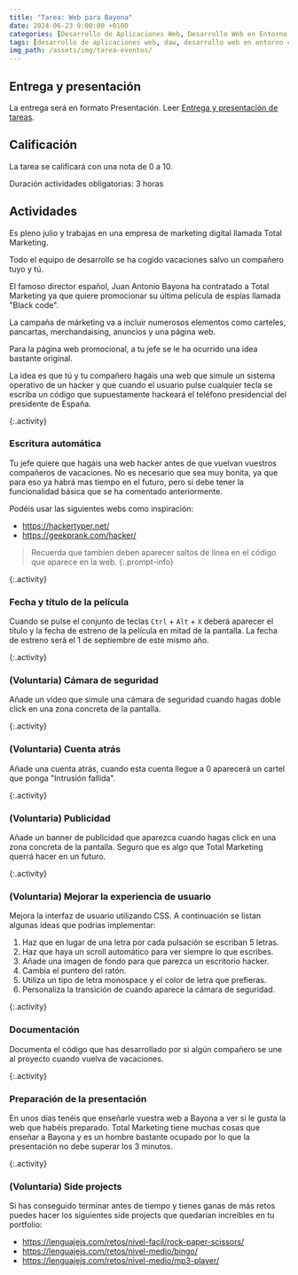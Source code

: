 ```yaml
---
title: "Tarea: Web para Bayona"
date: 2024-06-23 9:00:00 +0100
categories: [Desarrollo de Aplicaciones Web, Desarrollo Web en Entorno Cliente]
tags: [desarrollo de aplicaciones web, daw, desarrollo web en entorno cliente, dwec, practica, tarea, javascript]
img_path: /assets/img/tarea-eventos/
---
```


## Entrega y presentación

La entrega será en formato Presentación. Leer [Entrega y presentación de tareas](/posts/entrega-presentacion-tareas/).

## Calificación

La tarea se calificará con una nota de 0 a 10.

Duración actividades obligatorias: 3 horas

## Actividades

Es pleno julio y trabajas en una empresa de marketing digital llamada Total Marketing.

Todo el equipo de desarrollo se ha cogido vacaciones salvo un compañero tuyo y tú.

El famoso director español, Juan Antonio Bayona ha contratado a Total Marketing ya que quiere promocionar su última película de espías llamada "Black code".

La campaña de márketing va a incluir numerosos elementos como carteles, pancartas, merchandaising, anuncios y una página web.

Para la página web promocional, a tu jefe se le ha ocurrido una idea bastante original.

La idea es que tú y tu compañero hagáis una web que simule un sistema operativo de un hacker y que cuando el usuario pulse cualquier tecla se escriba un código que supuestamente hackeará el teléfono presidencial del presidente de España.

{:.activity}
### Escritura automática

Tu jefe quiere que hagáis una web hacker antes de que vuelvan vuestros compañeros de vacaciones. No es necesario que sea muy bonita, ya que para eso ya habrá mas tiempo en el futuro, pero si debe tener la funcionalidad básica que se ha comentado anteriormente.

Podéis usar las siguientes webs como inspiración:

- <https://hackertyper.net/>
- <https://geekprank.com/hacker/>

> Recuerda que tambíen deben aparecer saltos de línea en el código que aparece en la web.
{:.prompt-info}

{:.activity}
### Fecha y título de la película

Cuando se pulse el conjunto de teclas `Ctrl` + `Alt` + `X` deberá aparecer el título y la fecha de estreno de la película en mitad de la pantalla. La fecha de estreno será el 1 de septiembre de este mismo año.

{:.activity}
### (Voluntaria) Cámara de seguridad

Añade un vídeo que simule una cámara de seguridad cuando hagas doble click en una zona concreta de la pantalla.

{:.activity}
### (Voluntaria) Cuenta atrás

Añade una cuenta atrás, cuando esta cuenta llegue a 0 aparecerá un cartel que ponga "Intrusión fallida".

{:.activity}
### (Voluntaria) Publicidad

Añade un banner de publicidad que aparezca cuando hagas click en una zona concreta de la pantalla. Seguro que es algo que Total Marketing querrá hacer en un futuro.

{:.activity}
### (Voluntaria) Mejorar la experiencia de usuario

Mejora la interfaz de usuario utilizando CSS. A continuación se listan algunas ideas que podrías implementar:

1. Haz que en lugar de una letra por cada pulsación se escriban 5 letras.
1. Haz que haya un scroll automático para ver siempre lo que escribes.
1. Añade una imagen de fondo para que parezca un escritorio hacker.
1. Cambia el puntero del ratón.
1. Utiliza un tipo de letra monospace y el color de letra que prefieras.
1. Personaliza la transición de cuando aparece la cámara de seguridad.

{:.activity}
### Documentación

Documenta el código que has desarrollado por si algún compañero se une al proyecto cuando vuelva de vacaciones.

{:.activity}
### Preparación de la presentación

En unos días tenéis que enseñarle vuestra web a Bayona a ver si le gusta la web que habéis preparado. Total Marketing tiene muchas cosas que enseñar a Bayona y es un hombre bastante ocupado por lo que la presentación no debe superar los 3 minutos.

{:.activity}
### (Voluntaria) Side projects

Si has conseguido terminar antes de tiempo y tienes ganas de más retos puedes hacer los siguientes side projects que quedarían increíbles en tu portfolio:

- <https://lenguajejs.com/retos/nivel-facil/rock-paper-scissors/>
- <https://lenguajejs.com/retos/nivel-medio/bingo/>
- <https://lenguajejs.com/retos/nivel-medio/mp3-player/>
